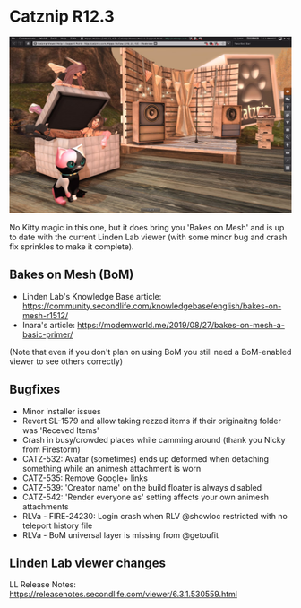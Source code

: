 # Catznip R12.3

![Catznip_R12_3](./r12_3/Catznip_R12_3.jpg)

No Kitty magic in this one, but it does bring you 'Bakes on Mesh' and is up to date with the current Linden Lab viewer (with some minor bug and crash fix sprinkles to make it complete).

## Bakes on Mesh (BoM)

* Linden Lab's Knowledge Base article: <https://community.secondlife.com/knowledgebase/english/bakes-on-mesh-r1512/>
* Inara's article: <https://modemworld.me/2019/08/27/bakes-on-mesh-a-basic-primer/>

(Note that even if you don't plan on using BoM you still need a BoM-enabled viewer to see others correctly)

## Bugfixes

* Minor installer issues
* Revert SL-1579 and allow taking rezzed items if their originaitng folder was 'Receved Items'
* Crash in busy/crowded places while camming around (thank you Nicky from Firestorm)
* CATZ-532: Avatar (sometimes) ends up deformed when detaching something while an animesh attachment is worn
* CATZ-535: Remove Google+ links
* CATZ-539: 'Creator name' on the build floater is always disabled
* CATZ-542: 'Render everyone as' setting affects your own animesh attachments
* RLVa - FIRE-24230: Login crash when RLV @showloc restricted with no teleport history file
* RLVa - BoM universal layer is missing from @getoufit

## Linden Lab viewer changes

LL Release Notes: <https://releasenotes.secondlife.com/viewer/6.3.1.530559.html>
